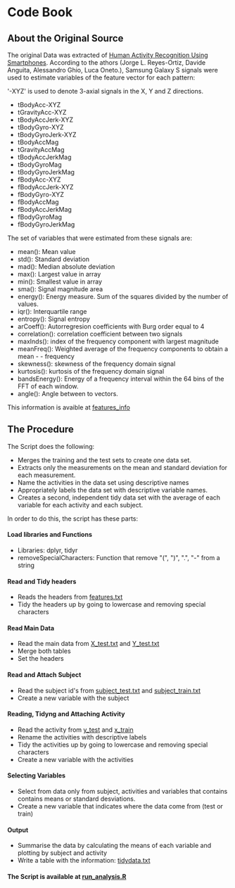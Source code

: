 # Code Book

## About the Original Source

The original Data was extracted of [Human Activity Recognition Using Smartphones](http://archive.ics.uci.edu/ml/datasets/Human+Activity+Recognition+Using+Smartphones). According to the athors (Jorge L. Reyes-Ortiz, Davide Anguita, Alessandro Ghio, Luca Oneto.), Samsung Galaxy S signals were used to estimate variables of the feature vector for each pattern:  

'-XYZ' is used to denote 3-axial signals in the X, Y and Z directions.

 - tBodyAcc-XYZ
 - tGravityAcc-XYZ
 - tBodyAccJerk-XYZ
 - tBodyGyro-XYZ
 - tBodyGyroJerk-XYZ
 - tBodyAccMag
 - tGravityAccMag
 - tBodyAccJerkMag
 - tBodyGyroMag
 - tBodyGyroJerkMag
 - fBodyAcc-XYZ
 - fBodyAccJerk-XYZ
 - fBodyGyro-XYZ
 - fBodyAccMag
 - fBodyAccJerkMag
 - fBodyGyroMag
 - fBodyGyroJerkMag

The set of variables that were estimated from these signals are: 

 - mean(): Mean value
 - std(): Standard deviation
 - mad(): Median absolute deviation 
 - max(): Largest value in array
 - min(): Smallest value in array
 - sma(): Signal magnitude area
 - energy(): Energy measure. Sum of the squares divided by the number of values. 
 - iqr(): Interquartile range 
 - entropy(): Signal entropy
 - arCoeff(): Autorregresion coefficients with Burg order equal to 4
 - correlation(): correlation coefficient between two signals
 - maxInds(): index of the frequency component with largest magnitude
 - meanFreq(): Weighted average of the frequency components to obtain a mean  -   - frequency
 - skewness(): skewness of the frequency domain signal 
 - kurtosis(): kurtosis of the frequency domain signal 
 - bandsEnergy(): Energy of a frequency interval within the 64 bins of the FFT of each window.
 - angle(): Angle between to vectors.

This information is avaible at [features_info](https://github.com/CesarBuenoB/Accelerometers-Samsung-Galaxy/blob/master/Raw-Data/features_info.txt)


## The Procedure

The Script does the following:

 - Merges the training and the test sets to create one data set.
 - Extracts only the measurements on the mean and standard deviation for each measurement.
 - Name the activities in the data set using descriptive names
 - Appropriately labels the data set with descriptive variable names.
 - Creates a second, independent tidy data set with the average of each variable for each activity and each subject.

In order to do this, the script has these parts:

####  Load libraries and Functions
 - Libraries: dplyr, tidyr
 - removeSpecialCharacters: Function that remove "(", ")", ".", "-"  from a string
 
####  Read and Tidy headers 
 - Reads the headers from [features.txt](https://github.com/CesarBuenoB/Accelerometers-Samsung-Galaxy/blob/master/Raw-Data/features.txt)
 - Tidy the headers up by going to lowercase and removing special characters
 
####  Read Main Data  
 - Read the main data from [X_test.txt](https://github.com/CesarBuenoB/Accelerometers-Samsung-Galaxy/blob/master/Raw-Data/test/X_test.txt)
and [Y_test.txt](https://github.com/CesarBuenoB/Accelerometers-Samsung-Galaxy/blob/master/Raw-Data/test/Y_test.txt)
 - Merge both tables
 - Set the headers
 
####  Read and Attach Subject
 - Read the subject id's from [subject_test.txt](https://github.com/CesarBuenoB/Accelerometers-Samsung-Galaxy/blob/master/Raw-Data/test/subject_test.txt) and [subject_train.txt](https://github.com/CesarBuenoB/Accelerometers-Samsung-Galaxy/blob/master/Raw-Data/train/subject_train.txt)
 - Create a new variable with the subject  
 
####  Reading, Tidyng and Attaching Activity  
 - Read the activity from [y_test](https://github.com/CesarBuenoB/Accelerometers-Samsung-Galaxy/blob/master/Raw-Data/test/y_test.txt) and [x_train](https://github.com/CesarBuenoB/Accelerometers-Samsung-Galaxy/blob/master/Raw-Data/train/y_train.txt)
 - Rename the activities with descriptive labels
 - Tidy the activities up by going to lowercase and removing special characters
 - Create a new variable with the activities
 
####  Selecting Variables  
 - Select from data only from subject, activities and variables that contains contains means or standard desviations.
 - Create a new variable that indicates where the data come from (test or train)
 
####  Output  
 - Summarise the data by calculating the means of each variable and plotting by subject and activity
 - Write a table with the information: [tidydata.txt](https://github.com/CesarBuenoB/Accelerometers-Samsung-Galaxy/blob/master/tidydata.txt)

#### The Script is available at [run_analysis.R](https://github.com/CesarBuenoB/Accelerometers-Samsung-Galaxy/blob/master/run_analysis.R)





